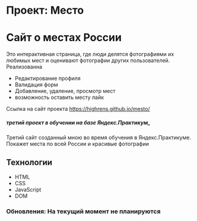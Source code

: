 # Проект: Место


# Сайт о местах России
Это интерактивная страница, где люди делятся фотографиями их любимых мест и оценивают фотографии других пользователей.
Реализованна
- Редактирование профиля
- Валидация форм
- Добавление, удаление, просмотр мест
- возможность оставить месту лайк

Ссылка на сайт проекта https://highrens.github.io/mesto/

##### третий проект в обучении на базе Яндекс.Практикум_
Третий сайт созданный мною во время обучения в Яндекс.Практикуме.
Покажет места по всей России и красивые фотографии
## Технологии
- HTML
- CSS
- JavaScript
- DOM

### Обновления: На текущий момент не планируются
